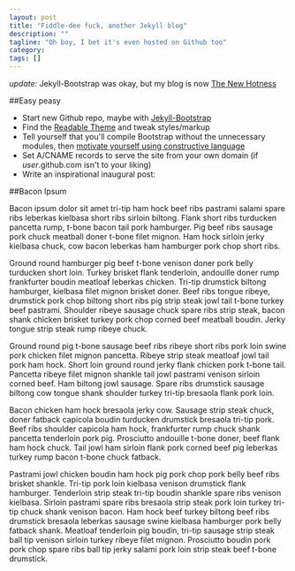 ```yaml
---
layout: post
title: "Fiddle-dee fuck, another Jekyll blog"
description: ""
tagline: "Oh boy, I bet it's even hosted on Github too"
category: 
tags: []
---
```


*update:* Jekyll-Bootstrap was okay, but my blog is now [The New Hotness](/2013/06/20/the-new-hotness) 


##Easy peasy
* Start new Github repo, maybe with [Jekyll-Bootstrap](http://jekyllbootstrap.com/)
* Find the [Readable Theme](http://bootswatch.com/readable/) and tweak styles/markup
* Tell yourself that you'll compile Bootstrap without the unnecessary modules, then [motivate yourself using constructive language](https://github.com/jjt/jjt.github.com/issues/1)
* Set A/CNAME records to serve the site from your own domain (if *user*.github.com isn't to your liking)
* Write an inspirational inaugural post:

##Bacon Ipsum


Bacon ipsum dolor sit amet tri-tip ham hock beef ribs pastrami salami spare ribs leberkas kielbasa short ribs sirloin biltong. Flank short ribs turducken pancetta rump, t-bone bacon tail pork hamburger. Pig beef ribs sausage pork chuck meatball doner t-bone filet mignon. Ham hock sirloin jerky kielbasa chuck, cow bacon leberkas ham hamburger pork chop short ribs.

Ground round hamburger pig beef t-bone venison doner pork belly turducken short loin. Turkey brisket flank tenderloin, andouille doner rump frankfurter boudin meatloaf leberkas chicken. Tri-tip drumstick biltong hamburger, kielbasa filet mignon brisket doner. Beef ribs tongue ribeye, drumstick pork chop biltong short ribs pig strip steak jowl tail t-bone turkey beef pastrami. Shoulder ribeye sausage chuck spare ribs strip steak, bacon shank chicken brisket turkey pork chop corned beef meatball boudin. Jerky tongue strip steak rump ribeye chuck.

Ground round pig t-bone sausage beef ribs ribeye short ribs pork loin swine pork chicken filet mignon pancetta. Ribeye strip steak meatloaf jowl tail pork ham hock. Short loin ground round jerky flank chicken pork t-bone tail. Pancetta ribeye filet mignon shankle tail jowl pastrami venison sirloin corned beef. Ham biltong jowl sausage. Spare ribs drumstick sausage biltong cow tongue shank shoulder turkey tri-tip bresaola flank pork loin.

Bacon chicken ham hock bresaola jerky cow. Sausage strip steak chuck, doner fatback capicola boudin turducken drumstick bresaola tri-tip pork. Beef ribs shoulder capicola ham hock, frankfurter rump chuck shank pancetta tenderloin pork pig. Prosciutto andouille t-bone doner, beef flank ham hock chuck. Tail jowl ham sirloin flank pork corned beef pig leberkas turkey rump bacon t-bone chuck fatback.

Pastrami jowl chicken boudin ham hock pig pork chop pork belly beef ribs brisket shankle. Tri-tip pork loin kielbasa venison drumstick flank hamburger. Tenderloin strip steak tri-tip boudin shankle spare ribs venison kielbasa. Sirloin pastrami spare ribs bresaola strip steak pork loin turkey tri-tip chuck shank venison bacon. Ham hock beef turkey biltong beef ribs drumstick bresaola leberkas sausage swine kielbasa hamburger pork belly fatback shank. Meatloaf tenderloin pig boudin, tri-tip sausage strip steak ball tip venison sirloin turkey ribeye filet mignon. Prosciutto boudin pork pork chop spare ribs ball tip jerky salami pork loin strip steak beef t-bone drumstick.

